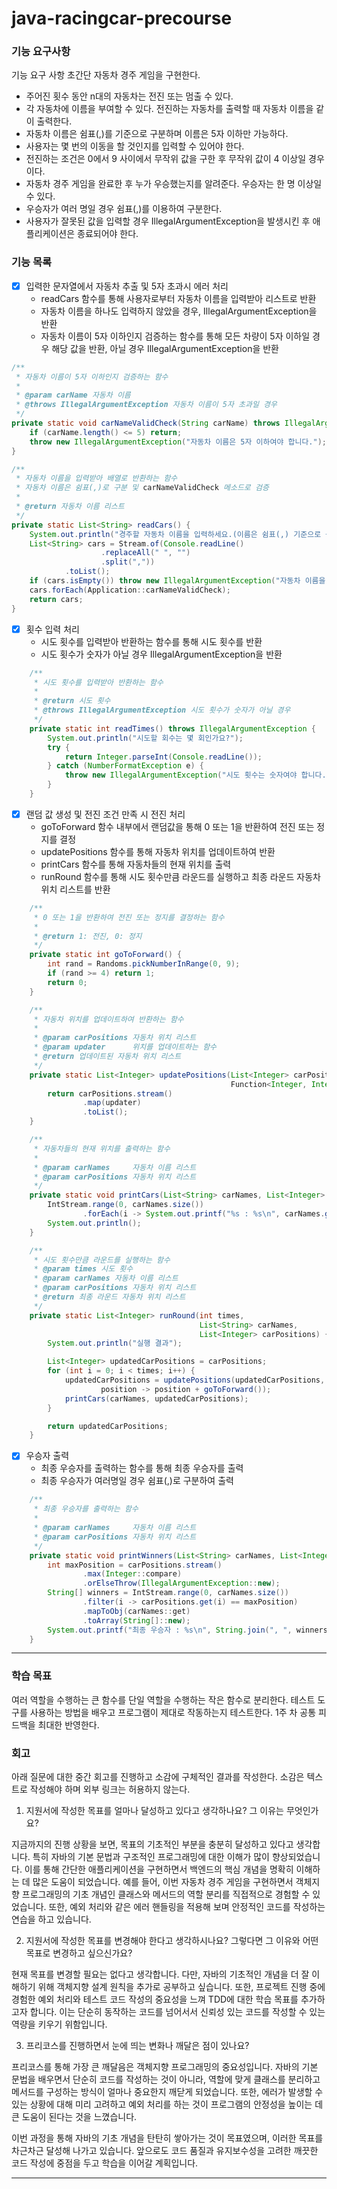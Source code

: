 # java-racingcar-precourse

### 기능 요구사항

기능 요구 사항
초간단 자동차 경주 게임을 구현한다.

- 주어진 횟수 동안 n대의 자동차는 전진 또는 멈출 수 있다.
- 각 자동차에 이름을 부여할 수 있다. 전진하는 자동차를 출력할 때 자동차 이름을 같이 출력한다.
- 자동차 이름은 쉼표(,)를 기준으로 구분하며 이름은 5자 이하만 가능하다.
- 사용자는 몇 번의 이동을 할 것인지를 입력할 수 있어야 한다.
- 전진하는 조건은 0에서 9 사이에서 무작위 값을 구한 후 무작위 값이 4 이상일 경우이다.
- 자동차 경주 게임을 완료한 후 누가 우승했는지를 알려준다. 우승자는 한 명 이상일 수 있다.
- 우승자가 여러 명일 경우 쉼표(,)를 이용하여 구분한다.
- 사용자가 잘못된 값을 입력할 경우 IllegalArgumentException을 발생시킨 후 애플리케이션은 종료되어야 한다.

### 기능 목록

- [x] 입력한 문자열에서 자동차 추출 및 5자 초과시 에러 처리
    - readCars 함수를 통해 사용자로부터 자동차 이름을 입력받아 리스트로 반환
    - 자동차 이름을 하나도 입력하지 않았을 경우, IllegalArgumentException을 반환
    - 자동차 이름이 5자 이하인지 검증하는 함수를 통해 모든 차량이 5자 이하일 경우 해당 값을 반환, 아닐 경우 IllegalArgumentException을 반환

```java
/**
 * 자동차 이름이 5자 이하인지 검증하는 함수
 *
 * @param carName 자동차 이름
 * @throws IllegalArgumentException 자동차 이름이 5자 초과일 경우
 */
private static void carNameValidCheck(String carName) throws IllegalArgumentException {
    if (carName.length() <= 5) return;
    throw new IllegalArgumentException("자동차 이름은 5자 이하여야 합니다.");
}

/**
 * 자동차 이름을 입력받아 배열로 반환하는 함수
 * 자동차 이름은 쉼표(,)로 구분 및 carNameValidCheck 메소드로 검증
 *
 * @return 자동차 이름 리스트
 */
private static List<String> readCars() {
    System.out.println("경주할 자동차 이름을 입력하세요.(이름은 쉼표(,) 기준으로 구분)");
    List<String> cars = Stream.of(Console.readLine()
                    .replaceAll(" ", "")
                    .split(","))
            .toList();
    if (cars.isEmpty()) throw new IllegalArgumentException("자동차 이름을 입력해주세요.");
    cars.forEach(Application::carNameValidCheck);
    return cars;
}
```


- [x] 횟수 입력 처리
    - 시도 횟수를 입력받아 반환하는 함수를 통해 시도 횟수를 반환
    - 시도 횟수가 숫자가 아닐 경우 IllegalArgumentException을 반환

```java
    /**
     * 시도 횟수를 입력받아 반환하는 함수
     *
     * @return 시도 횟수
     * @throws IllegalArgumentException 시도 횟수가 숫자가 아닐 경우
     */
    private static int readTimes() throws IllegalArgumentException {
        System.out.println("시도할 회수는 몇 회인가요?");
        try {
            return Integer.parseInt(Console.readLine());
        } catch (NumberFormatException e) {
            throw new IllegalArgumentException("시도 횟수는 숫자여야 합니다.");
        }
    }
```

- [x] 랜덤 값 생성 및 전진 조건 만족 시 전진 처리
    - goToForward 함수 내부에서 랜덤값을 통해 0 또는 1을 반환하여 전진 또는 정지를 결정
    - updatePositions 함수를 통해 자동차 위치를 업데이트하여 반환
    - printCars 함수를 통해 자동차들의 현재 위치를 출력
    - runRound 함수를 통해 시도 횟수만큼 라운드를 실행하고 최종 라운드 자동차 위치 리스트를 반환

```java
    /**
     * 0 또는 1을 반환하여 전진 또는 정지를 결정하는 함수
     *
     * @return 1: 전진, 0: 정지
     */
    private static int goToForward() {
        int rand = Randoms.pickNumberInRange(0, 9);
        if (rand >= 4) return 1;
        return 0;
    }

    /**
     * 자동차 위치를 업데이트하여 반환하는 함수
     *
     * @param carPositions 자동차 위치 리스트
     * @param updater      위치를 업데이트하는 함수
     * @return 업데이트된 자동차 위치 리스트
     */
    private static List<Integer> updatePositions(List<Integer> carPositions,
                                                 Function<Integer, Integer> updater) {
        return carPositions.stream()
                .map(updater)
                .toList();
    }

    /**
     * 자동차들의 현재 위치를 출력하는 함수
     *
     * @param carNames     자동차 이름 리스트
     * @param carPositions 자동차 위치 리스트
     */
    private static void printCars(List<String> carNames, List<Integer> carPositions) {
        IntStream.range(0, carNames.size())
                .forEach(i -> System.out.printf("%s : %s\n", carNames.get(i), "-".repeat(carPositions.get(i))));
        System.out.println();
    }

    /**
     * 시도 횟수만큼 라운드를 실행하는 함수
     * @param times 시도 횟수
     * @param carNames 자동차 이름 리스트
     * @param carPositions 자동차 위치 리스트
     * @return 최종 라운드 자동차 위치 리스트
     */
    private static List<Integer> runRound(int times,
                                          List<String> carNames,
                                          List<Integer> carPositions) {
        System.out.println("실행 결과");

        List<Integer> updatedCarPositions = carPositions;
        for (int i = 0; i < times; i++) {
            updatedCarPositions = updatePositions(updatedCarPositions,
                    position -> position + goToForward());
            printCars(carNames, updatedCarPositions);
        }

        return updatedCarPositions;
    }

```

- [x] 우승자 출력
    - 최종 우승자를 출력하는 함수를 통해 최종 우승자를 출력
    - 최종 우승자가 여러명일 경우 쉼표(,)로 구분하여 출력

```java
    /**
     * 최종 우승자를 출력하는 함수
     *
     * @param carNames     자동차 이름 리스트
     * @param carPositions 자동차 위치 리스트
     */
    private static void printWinners(List<String> carNames, List<Integer> carPositions) {
        int maxPosition = carPositions.stream()
                .max(Integer::compare)
                .orElseThrow(IllegalArgumentException::new);
        String[] winners = IntStream.range(0, carNames.size())
                .filter(i -> carPositions.get(i) == maxPosition)
                .mapToObj(carNames::get)
                .toArray(String[]::new);
        System.out.printf("최종 우승자 : %s\n", String.join(", ", winners));
    }
```


---

### 학습 목표
여러 역할을 수행하는 큰 함수를 단일 역할을 수행하는 작은 함수로 분리한다.
테스트 도구를 사용하는 방법을 배우고 프로그램이 제대로 작동하는지 테스트한다.
1주 차 공통 피드백을 최대한 반영한다.

### 회고
아래 질문에 대한 중간 회고를 진행하고 소감에 구체적인 결과를 작성한다. 소감은 텍스트로 작성해야 하며 외부 링크는 허용하지 않는다.

1. 지원서에 작성한 목표를 얼마나 달성하고 있다고 생각하나요? 그 이유는 무엇인가요?

<aside>
 지금까지의 진행 상황을 보면, 목표의 기초적인 부분을 충분히 달성하고 있다고 생각합니다. 특히 자바의 기본 문법과 구조적인 프로그래밍에 대한 이해가 많이 향상되었습니다. 이를 통해 간단한 애플리케이션을 구현하면서 백엔드의 핵심 개념을 명확히 이해하는 데 많은 도움이 되었습니다. 예를 들어, 이번 자동차 경주 게임을 구현하면서 객체지향 프로그래밍의 기초 개념인 클래스와 메서드의 역할 분리를 직접적으로 경험할 수 있었습니다. 또한, 예외 처리와 같은 에러 핸들링을 적용해 보며 안정적인 코드를 작성하는 연습을 하고 있습니다.
</aside>

2. 지원서에 작성한 목표를 변경해야 한다고 생각하시나요? 그렇다면 그 이유와 어떤 목표로 변경하고 싶으신가요?

<aside>
현재 목표를 변경할 필요는 없다고 생각합니다. 다만, 자바의 기초적인 개념을 더 잘 이해하기 위해 객체지향 설계 원칙을 추가로 공부하고 싶습니다. 또한, 프로젝트 진행 중에 경험한 예외 처리와 테스트 코드 작성의 중요성을 느껴 TDD에 대한 학습 목표를 추가하고자 합니다. 이는 단순히 동작하는 코드를 넘어서서 신뢰성 있는 코드를 작성할 수 있는 역량을 키우기 위함입니다.
</aside>

3. 프리코스를 진행하면서 눈에 띄는 변화나 깨달은 점이 있나요?

<aside>
프리코스를 통해 가장 큰 깨달음은 객체지향 프로그래밍의 중요성입니다. 자바의 기본 문법을 배우면서 단순히 코드를 작성하는 것이 아니라, 역할에 맞게 클래스를 분리하고 메서드를 구성하는 방식이 얼마나 중요한지 깨닫게 되었습니다. 또한, 에러가 발생할 수 있는 상황에 대해 미리 고려하고 예외 처리를 하는 것이 프로그램의 안정성을 높이는 데 큰 도움이 된다는 것을 느꼈습니다.

이번 과정을 통해 자바의 기초 개념을 탄탄히 쌓아가는 것이 목표였으며, 이러한 목표를 차근차근 달성해 나가고 있습니다. 앞으로도 코드 품질과 유지보수성을 고려한 깨끗한 코드 작성에 중점을 두고 학습을 이어갈 계획입니다.
</aside>

---
